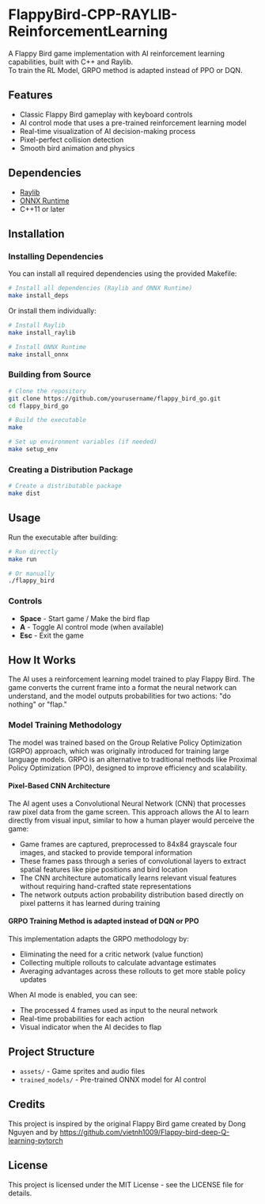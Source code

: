 # FlappyBird-CPP-RAYLIB-ReinforcementLearning

A Flappy Bird game implementation with AI reinforcement learning capabilities, built with C++ and Raylib.  
To train the RL Model, GRPO method is adapted instead of PPO or DQN.

## Features

- Classic Flappy Bird gameplay with keyboard controls
- AI control mode that uses a pre-trained reinforcement learning model
- Real-time visualization of AI decision-making process
- Pixel-perfect collision detection
- Smooth bird animation and physics

## Dependencies

- [Raylib](https://www.raylib.com/)
- [ONNX Runtime](https://onnxruntime.ai/)
- C++11 or later

## Installation
### Installing Dependencies

You can install all required dependencies using the provided Makefile:

```bash
# Install all dependencies (Raylib and ONNX Runtime)
make install_deps
```

Or install them individually:

```bash
# Install Raylib
make install_raylib

# Install ONNX Runtime
make install_onnx
```

### Building from Source

```bash
# Clone the repository
git clone https://github.com/yourusername/flappy_bird_go.git
cd flappy_bird_go

# Build the executable
make

# Set up environment variables (if needed)
make setup_env
```

### Creating a Distribution Package

```bash
# Create a distributable package
make dist
```

## Usage

Run the executable after building:

```bash
# Run directly
make run

# Or manually
./flappy_bird
```

### Controls

- **Space** - Start game / Make the bird flap
- **A** - Toggle AI control mode (when available)
- **Esc** - Exit the game

## How It Works

The AI uses a reinforcement learning model trained to play Flappy Bird. The game converts the current frame into a format the neural network can understand, and the model outputs probabilities for two actions: "do nothing" or "flap."

### Model Training Methodology

The model was trained based on the Group Relative Policy Optimization (GRPO) approach, which was originally introduced for training large language models. GRPO is an alternative to traditional methods like Proximal Policy Optimization (PPO), designed to improve efficiency and scalability.

#### Pixel-Based CNN Architecture

The AI agent uses a Convolutional Neural Network (CNN) that processes raw pixel data from the game screen. This approach allows the AI to learn directly from visual input, similar to how a human player would perceive the game:

- Game frames are captured, preprocessed to 84x84 grayscale four images, and stacked to provide temporal information
- These frames pass through a series of convolutional layers to extract spatial features like pipe positions and bird location
- The CNN architecture automatically learns relevant visual features without requiring hand-crafted state representations
- The network outputs action probability distribution based directly on pixel patterns it has learned during training

#### GRPO Training Method is adapted instead of DQN or PPO

This implementation adapts the GRPO methodology by:
- Eliminating the need for a critic network (value function)
- Collecting multiple rollouts to calculate advantage estimates
- Averaging advantages across these rollouts to get more stable policy updates

When AI mode is enabled, you can see:
- The processed 4 frames used as input to the neural network
- Real-time probabilities for each action
- Visual indicator when the AI decides to flap

## Project Structure

- `assets/` - Game sprites and audio files
- `trained_models/` - Pre-trained ONNX model for AI control

## Credits
This project is inspired by the original Flappy Bird game created by Dong Nguyen
and by https://github.com/vietnh1009/Flappy-bird-deep-Q-learning-pytorch 



## License

This project is licensed under the MIT License - see the LICENSE file for details.
